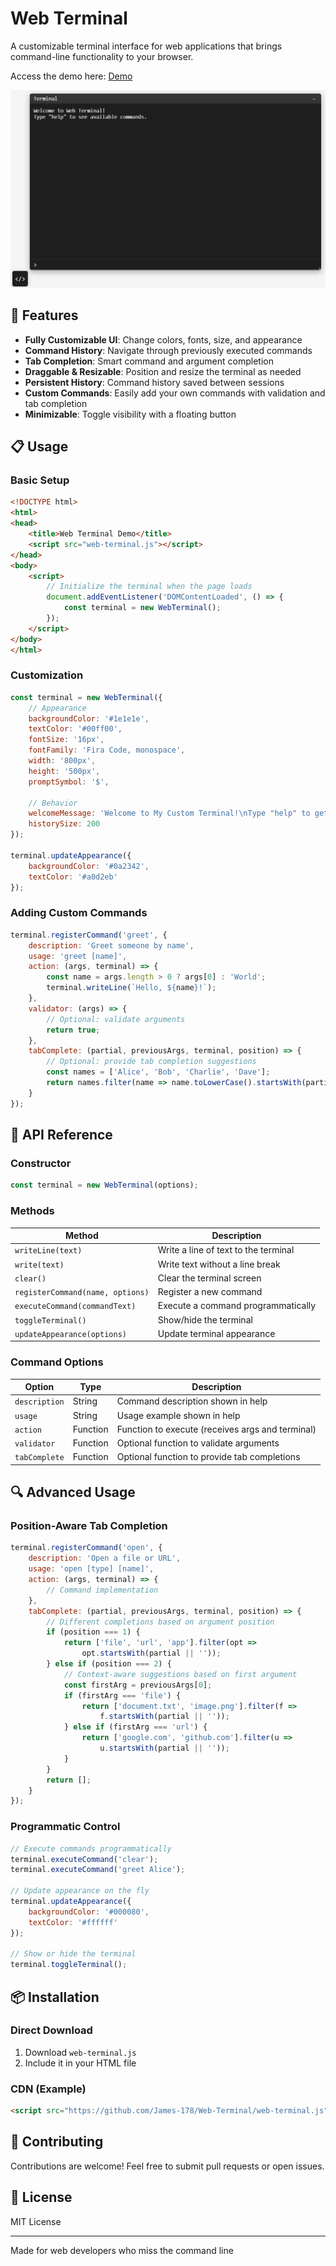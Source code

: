 # Web Terminal

A customizable terminal interface for web applications that brings command-line functionality to your browser.

Access the demo here: [Demo](https://james-178.github.io/Web-Terminal/index.html)

![Web Terminal](web-terminal-img.png)

## 🚀 Features

- **Fully Customizable UI**: Change colors, fonts, size, and appearance
- **Command History**: Navigate through previously executed commands
- **Tab Completion**: Smart command and argument completion
- **Draggable & Resizable**: Position and resize the terminal as needed
- **Persistent History**: Command history saved between sessions
- **Custom Commands**: Easily add your own commands with validation and tab completion
- **Minimizable**: Toggle visibility with a floating button

## 📋 Usage

### Basic Setup

```html
<!DOCTYPE html>
<html>
<head>
    <title>Web Terminal Demo</title>
    <script src="web-terminal.js"></script>
</head>
<body>
    <script>
        // Initialize the terminal when the page loads
        document.addEventListener('DOMContentLoaded', () => {
            const terminal = new WebTerminal();
        });
    </script>
</body>
</html>
```

### Customization

```javascript
const terminal = new WebTerminal({
    // Appearance
    backgroundColor: '#1e1e1e',
    textColor: '#00ff00',
    fontSize: '16px',
    fontFamily: 'Fira Code, monospace',
    width: '800px',
    height: '500px',
    promptSymbol: '$',
    
    // Behavior
    welcomeMessage: 'Welcome to My Custom Terminal!\nType "help" to get started.',
    historySize: 200
});

terminal.updateAppearance({
    backgroundColor: '#0a2342',
    textColor: '#a0d2eb'
});
```

### Adding Custom Commands

```javascript
terminal.registerCommand('greet', {
    description: 'Greet someone by name',
    usage: 'greet [name]',
    action: (args, terminal) => {
        const name = args.length > 0 ? args[0] : 'World';
        terminal.writeLine(`Hello, ${name}!`);
    },
    validator: (args) => {
        // Optional: validate arguments
        return true;
    },
    tabComplete: (partial, previousArgs, terminal, position) => {
        // Optional: provide tab completion suggestions
        const names = ['Alice', 'Bob', 'Charlie', 'Dave'];
        return names.filter(name => name.toLowerCase().startsWith(partial.toLowerCase()));
    }
});
```

## 🔧 API Reference

### Constructor

```javascript
const terminal = new WebTerminal(options);
```

### Methods

| Method | Description |
|--------|-------------|
| `writeLine(text)` | Write a line of text to the terminal |
| `write(text)` | Write text without a line break |
| `clear()` | Clear the terminal screen |
| `registerCommand(name, options)` | Register a new command |
| `executeCommand(commandText)` | Execute a command programmatically |
| `toggleTerminal()` | Show/hide the terminal |
| `updateAppearance(options)` | Update terminal appearance |

### Command Options

| Option | Type | Description |
|--------|------|-------------|
| `description` | String | Command description shown in help |
| `usage` | String | Usage example shown in help |
| `action` | Function | Function to execute (receives args and terminal) |
| `validator` | Function | Optional function to validate arguments |
| `tabComplete` | Function | Optional function to provide tab completions |

## 🔍 Advanced Usage

### Position-Aware Tab Completion

```javascript
terminal.registerCommand('open', {
    description: 'Open a file or URL',
    usage: 'open [type] [name]',
    action: (args, terminal) => {
        // Command implementation
    },
    tabComplete: (partial, previousArgs, terminal, position) => {
        // Different completions based on argument position
        if (position === 1) {
            return ['file', 'url', 'app'].filter(opt => 
                opt.startsWith(partial || ''));
        } else if (position === 2) {
            // Context-aware suggestions based on first argument
            const firstArg = previousArgs[0];
            if (firstArg === 'file') {
                return ['document.txt', 'image.png'].filter(f => 
                    f.startsWith(partial || ''));
            } else if (firstArg === 'url') {
                return ['google.com', 'github.com'].filter(u => 
                    u.startsWith(partial || ''));
            }
        }
        return [];
    }
});
```

### Programmatic Control

```javascript
// Execute commands programmatically
terminal.executeCommand('clear');
terminal.executeCommand('greet Alice');

// Update appearance on the fly
terminal.updateAppearance({
    backgroundColor: '#000080',
    textColor: '#ffffff'
});

// Show or hide the terminal
terminal.toggleTerminal();
```

## 📦 Installation

### Direct Download

1. Download `web-terminal.js`
2. Include it in your HTML file

### CDN (Example)

```html
<script src="https://github.com/James-178/Web-Terminal/web-terminal.js"></script>
```

## 🤝 Contributing

Contributions are welcome! Feel free to submit pull requests or open issues.

## 📄 License

MIT License

---

Made for web developers who miss the command line
